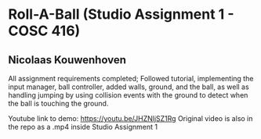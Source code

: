 # Roll-A-Ball (Studio Assignment 1 - COSC 416)
## Nicolaas Kouwenhoven
All assignment requirements completed; Followed tutorial, implementing the input manager, ball controller, added walls, ground, and the ball, as well as handling jumping by using collision events with the ground to detect when the ball is touching the ground.

Youtube link to demo: https://youtu.be/JHZNljSZ1Rg
Original video is also in the repo as a .mp4 inside Studio Assignment 1
